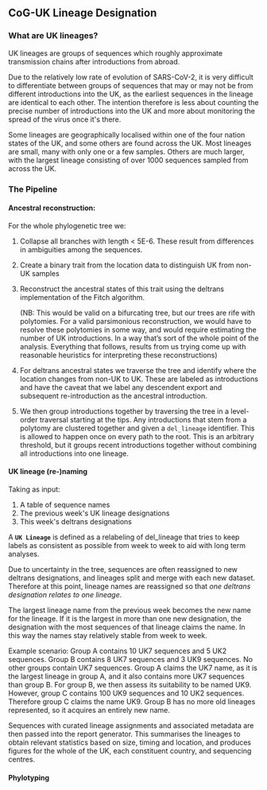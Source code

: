 ## CoG-UK Lineage Designation

### What are UK lineages?

UK lineages are groups of sequences which roughly approximate transmission chains after introductions from abroad. 

Due to the relatively low rate of evolution of SARS-CoV-2, it is very difficult to differentiate between groups of sequences that may or may not be from different introductions into the UK, as the earliest sequences in the lineage are identical to each other. The intention therefore is less about counting the precise number of introductions into the UK and more about monitoring the spread of the virus once it's there.

Some lineages are geographically localised within one of the four nation states of the UK, and some others are found across the UK. Most lineages are small, many with only one or a few samples. Others are much larger, with the largest lineage consisting of over 1000 sequences sampled from across the UK.   

### The Pipeline

#### Ancestral reconstruction:

For the whole phylogenetic tree we:

1. Collapse all branches with length < 5E-6. These result from differences in ambiguities among the sequences.

2. Create a binary trait from the location data to distinguish UK from non-UK samples

3. Reconstruct the ancestral states of this trait using the deltrans implementation of the Fitch algorithm.

	(NB: This would be valid on a bifurcating tree, but our trees are rife with polytomies.  For a valid parsimonious reconstruction, we would have to resolve these polytomies in some way, and would require estimating the number of UK introductions. In a way that’s sort of the whole point of the analysis. Everything that follows, results from us trying come up with reasonable heuristics for interpreting these reconstructions)
	
4. For deltrans ancestral states we traverse the tree and identify where the location changes from non-UK to UK. These are labeled as introductions and have the caveat that we label any descendent export and subsequent re-introduction as the ancestral introduction.

5. We then group introductions together by traversing the tree in a level-order traversal starting at the tips. Any introductions that stem from a polytomy are clustered together and given a `del_lineage` identifier.  This is allowed to happen once on every path to the root.  This is an arbitrary threshold, but it groups recent introductions together without combining all introductions into one lineage.

#### UK lineage (re-)naming

Taking as input:

1. A table of sequence names
2. The previous week's UK lineage designations 
3. This week's deltrans designations

A **`UK Lineage`** is defined as a relabeling of del_lineage that tries to keep labels as consistent as possible from week to week to aid with long term analyses.

Due to uncertainty in the tree, sequences are often reassigned to new deltrans designations, and lineages split and merge with each new dataset. Therefore at this point, lineage names are reassigned so that *one deltrans designation relates to one lineage*. 

The largest lineage name from the previous week becomes the new name for the lineage. 
If it is the largest in more than one new designation, the designation with the most sequences of that lineage claims the name. In this way the names stay relatively stable from week to week.

Example scenario: 
Group A contains 10 UK7 sequences and 5 UK2 sequences. Group B contains 8 UK7 sequences and 3 UK9 sequences. No other groups contain UK7 sequences. Group A claims the UK7 name, as it is the largest lineage in group A, and it also contains more UK7 sequences than group B. 
For group B, we then assess its suitability to be named UK9.  However, group C contains 100 UK9 sequences and 10 UK2 sequences. Therefore group C claims the name UK9. Group B has no more old lineages represented, so it acquires an entirely new name.

Sequences with curated lineage assignments and associated metadata are then passed into the report generator. This summarises the lineages to obtain relevant statistics based on size, timing and location, and produces figures for the whole of the UK, each constituent country, and sequencing centres.




#### Phylotyping




